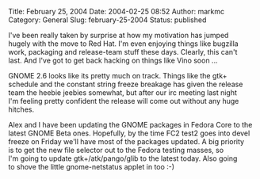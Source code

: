 Title: February 25, 2004
Date: 2004-02-25 08:52
Author: markmc
Category: General
Slug: february-25-2004
Status: published

I've been really taken by surprise at how my motivation has jumped  
hugely with the move to Red Hat. I'm even enjoying things like bugzilla  
work, packaging and release-team stuff these days. Clearly, this can't  
last. And I've got to get back hacking on things like Vino soon ...

GNOME 2.6 looks like its pretty much on track. Things like the gtk+  
schedule and the constant string freeze breakage has given the release  
team the heebie jeebies somewhat, but after our irc meeting last night  
I'm feeling pretty confident the release will come out without any huge  
hitches.

Alex and I have been updating the GNOME packages in Fedora Core to the  
latest GNOME Beta ones. Hopefully, by the time FC2 test2 goes into
devel  
freeze on Friday we'll have most of the packages updated. A big
priority  
is to get the new file selector out to the Fedora testing masses, so  
I'm going to update gtk+/atk/pango/glib to the latest today. Also going  
to shove the little gnome-netstatus applet in too :-)
